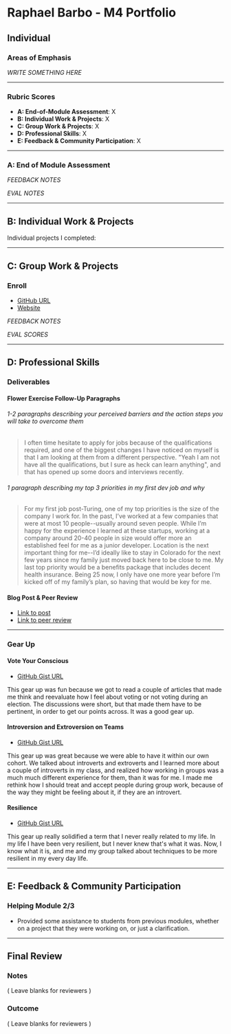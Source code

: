# Raphael Barbo - M4 Portfolio
## Individual

### Areas of Emphasis

_WRITE SOMETHING HERE_

---

### Rubric Scores

* **A: End-of-Module Assessment**: X
* **B: Individual Work & Projects**: X
* **C: Group Work & Projects**: X
* **D: Professional Skills**: X
* **E: Feedback & Community Participation**: X

---

### A: End of Module Assessment

_FEEDBACK NOTES_

_EVAL NOTES_

---

## B: Individual Work & Projects

Individual projects I completed:

---

## C: Group Work & Projects

### Enroll

* [GitHub URL]()
* [Website]()

_FEEDBACK NOTES_

_EVAL SCORES_

---

## D: Professional Skills

### Deliverables
#### Flower Exercise Follow-Up Paragraphs

###### 1-2 paragraphs describing your perceived barriers and the action steps you will take to overcome them

> I often time hesitate to apply for jobs because of the qualifications required, and one of the biggest changes I have noticed on myself is that I am looking at them from a different perspective. "Yeah I am not have all the qualifications, but I sure as heck can learn anything", and that has opened up some doors and interviews recently.

###### 1 paragraph describing my top 3 priorities in my first dev job and why

> For my first job post-Turing, one of my top priorities is the size of the company I work for. In the past, I’ve worked at a few companies that were at most 10 people--usually around seven people. While I’m happy for the experience I learned at these startups, working at a company around 20-40 people in size would offer more an established feel for me as a junior developer. Location is the next important thing for me--I’d ideally like to stay in Colorado for the next few years since my family just moved back here to be close to me. My last top priority would be a benefits package that includes decent health insurance. Being 25 now, I only have one more year before I’m kicked off of my family’s plan, so having that would be key for me.

#### Blog Post & Peer Review

* [Link to post]()
* [Link to peer review]()

---

### Gear Up

#### Vote Your Conscious

* [GitHub Gist URL](https://github.com/turingschool/gear-up/blob/master/vote_your_conscience.markdown)

This gear up was fun because we got to read a couple of articles that made me think and reevaluate how I feel about voting or not voting during an election. The discussions were short, but that made them have to be pertinent, in order to get our points across. It was a good gear up.

#### Introversion and Extroversion on Teams

* [GitHub Gist URL](https://github.com/turingschool/gear-up/blob/master/introversion.markdown)

This gear up was great because we were able to have it within our own cohort. We talked about introverts and extroverts and I learned more about a couple of introverts in my class, and realized how working in groups was a much much different experience for them, than it was for me. I made me rethink how I should treat and accept people during group work, because of the way they might be feeling about it, if they are an introvert.

#### Resilience

* [GitHub Gist URL](https://github.com/turingschool/gear-up/blob/master/resilience.markdown)

This gear up really solidified a term that I never really related to my life. In my life I have been very resilient, but I never knew that's what it was. Now, I know what it is, and me and my group talked about techniques to be more resilient in my every day life.

---

## E: Feedback & Community Participation

### Helping Module 2/3

- Provided some assistance to students from previous modules, whether on a project that they were working on, or just a clarification. 

---

## Final Review

### Notes

( Leave blanks for reviewers )

### Outcome

( Leave blanks for reviewers )
